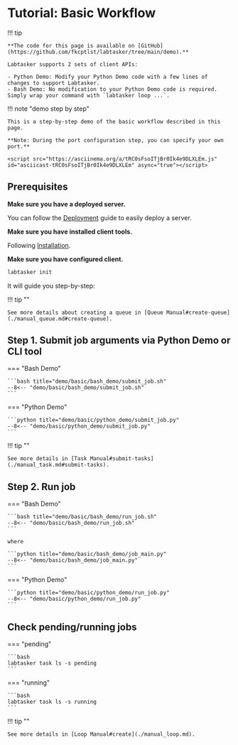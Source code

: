 # Tutorial: Basic Workflow

!!! tip

    **The code for this page is available on [GitHub](https://github.com/fkcptlst/labtasker/tree/main/demo).**

    Labtasker supports 2 sets of client APIs:

    - Python Demo: Modify your Python Demo code with a few lines of changes to support Labtasker.
    - Bash Demo: No modification to your Python Demo code is required. Simply wrap your command with `labtasker loop ...`.

!!! note "demo step by step"

    This is a step-by-step demo of the basic workflow described in this page.

    **Note: During the port configuration step, you can specify your own port.**

    <script src="https://asciinema.org/a/tRC0sFsoITjBr0Ik4e9DLXLEm.js" id="asciicast-tRC0sFsoITjBr0Ik4e9DLXLEm" async="true"></script>

## Prerequisites

**Make sure you have a deployed server.**

You can follow the [Deployment](../install/deployment.md) guide to easily deploy a server.

**Make sure you have installed client tools.**

Following [Installation](../install/install.md).

**Make sure you have configured client.**

```bash
labtasker init
```

It will guide you step-by-step:

<script src="https://asciinema.org/a/f0XrD6BC8zbtYTth6FCpxusDT.js" id="asciicast-f0XrD6BC8zbtYTth6FCpxusDT" async="true"></script>

!!! tip ""

    See more details about creating a queue in [Queue Manual#create-queue](./manual_queue.md#create-queue).

## Step 1. Submit job arguments via Python Demo or CLI tool

=== "Bash Demo"

    ```bash title="demo/basic/bash_demo/submit_job.sh"
    --8<-- "demo/basic/bash_demo/submit_job.sh"
    ```

=== "Python Demo"

    ```python title="demo/basic/python_demo/submit_job.py"
    --8<-- "demo/basic/python_demo/submit_job.py"
    ```

!!! tip ""

    See more details in [Task Manual#submit-tasks](./manual_task.md#submit-tasks).

## Step 2. Run job

=== "Bash Demo"

    ```bash title="demo/basic/bash_demo/run_job.sh"
    --8<-- "demo/basic/bash_demo/run_job.sh"
    ```

    where

    ```python title="demo/basic/bash_demo/job_main.py"
    --8<-- "demo/basic/bash_demo/job_main.py"
    ```

=== "Python Demo"

    ```python title="demo/basic/python_demo/run_job.py"
    --8<-- "demo/basic/python_demo/run_job.py"
    ```

## Check pending/running jobs

=== "pending"

    ```bash
    labtasker task ls -s pending
    ```

=== "running"

    ```bash
    labtasker task ls -s running
    ```

!!! tip ""

    See more details in [Loop Manual#create](./manual_loop.md).
